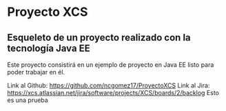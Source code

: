 # Proyecto XCS

## Esqueleto de un proyecto realizado con la tecnología Java EE

Este proyecto consistirá en un ejemplo de proyecto en Java EE listo para
poder trabajar en él.

Link al Github: https://github.com/ncgomez17/ProyectoXCS
Link al Jira: https://xcs.atlassian.net/jira/software/projects/XCS/boards/2/backlog
 Esto es una prueba